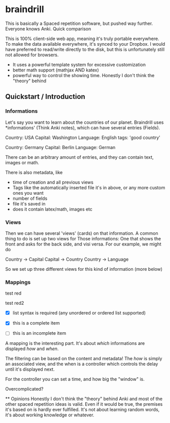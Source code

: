 braindrill
==========

This is basically a Spaced repetition software, but pushed way further. Everyone knows Anki. Quick comparison

This is 100% client-side web app, meaning it's truly portable everywhere. To make the data available everywhere, it's synced to your Dropbox. I would have preferred to read/write directly to the disk, but this is unfortunately still not allowed for browsers.

- It uses a powerful template system for excessive customization
- better math support (mathjax AND katex)
- powerful way to control the showing time. Honestly I don't think the "theory" behind 

## Quickstart / Introduction
### Informations
Let's say you want to learn about the countries of our planet. Braindrill uses *informations' (Think Anki notes), which can have several entries (Fields).

Country: USA
Capital: Washington
Language: English
tags: 'good country'

Country: Germany
Capital: Berlin
Language: German

There can be an arbitrary amount of entries, and they can contain text, images or math.

There is also metadata, like
- time of creation and all previous views
- Tags like the automatically inserted file it's in above, or any more custom ones you want
- number of fields
- file it's saved in
- does it contain latex/math, images etc

### Views
Then we can have several 'views' (cards) on that information. A common thing to do is set up two views for Those informations: One that shows the front and asks for the back side, and visi versa. For our example, we might do

Country -> Capital
Capital -> Country
Country -> Language

So we set up three different views for this kind of information (more below)

### Mappings
<p color="#00FFFF">test red</p>

<p color=#00FFFF>test red2</p>

- [x] list syntax is required (any unordered or ordered list supported)
- [x] this is a complete item
- [ ] this is an incomplete item


A mapping is the interesting part. It's about *which* informations are displayed *how* and *when*.

The filtering can be based on the content and metadata! The *how* is simply an associated view, and the when is a controller which controls the delay until it's displayed next.

For the controller you can set a time, and how big the "window" is.

Overcomplicated? 

** Opinions
Honestly I don't think the "theory" behind Anki and most of the other spaced repetition ideas is valid. Even if it would be true, the premises it's based on is hardly ever fulfilled. It's not about learning random words, it's about working knowledge or whatever. 
